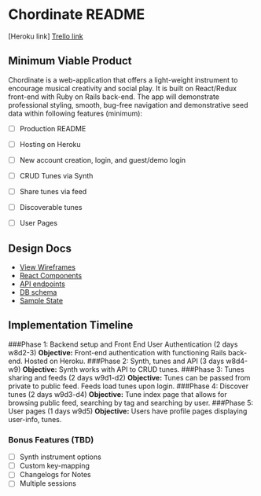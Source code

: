 # Chordinate README


[Heroku link]
[Trello link][trello]

[trello]: https://trello.com/b/lXHl7GZQ/chordinate

## Minimum Viable Product

Chordinate is a web-application that offers a light-weight instrument to encourage musical creativity and social play.
It is built on React/Redux front-end with Ruby on Rails back-end. The app will demonstrate professional styling, smooth, bug-free navigation and demonstrative seed data within following features (minimum):

- [ ] Production README
- [ ] Hosting on Heroku
- [ ] New account creation, login, and guest/demo login
- [ ] CRUD Tunes via Synth
- [ ] Share tunes via feed
- [ ] Discoverable tunes
- [ ] User Pages


## Design Docs
* [View Wireframes][wireframes]
* [React Components][components]
* [API endpoints][api-endpoints]
* [DB schema][schema]
* [Sample State][sample-state]

[wireframes]: docs/wireframes
[components]: docs/component-hierarchy.md
[sample-state]: docs/sample-state.md
[api-endpoints]: docs/api-endpoints.md
[schema]: docs/schema.md

## Implementation Timeline

###Phase 1: Backend setup and Front End User Authentication (2 days w8d2-3)
**Objective:** Front-end authentication with functioning Rails back-end. Hosted on Heroku.
###Phase 2: Synth, tunes and API  (3 days w8d4-w9)
**Objective:** Synth works with API to CRUD tunes.
###Phase 3: Tunes sharing and feeds (2 days w9d1-d2)
**Objective:** Tunes can be passed from private to public feed. Feeds load tunes upon login.
###Phase 4: Discover tunes (2 days w9d3-d4)
**Objective:** Tune index page that allows for browsing public feed, searching by tag and searching by user.
###Phase 5: User pages (1 days w9d5)
**Objective:** Users have profile pages displaying user-info, tunes.

### Bonus Features (TBD)
- [ ] Synth instrument options
- [ ] Custom key-mapping
- [ ] Changelogs for Notes
- [ ] Multiple sessions
